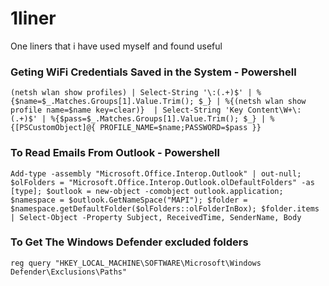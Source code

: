 # 1liner
One liners that i have used myself and found useful


### Geting WiFi Credentials Saved in the System - Powershell
>>>
```
(netsh wlan show profiles) | Select-String '\:(.+)$' | %{$name=$_.Matches.Groups[1].Value.Trim(); $_} | %{(netsh wlan show profile name=$name key=clear)}  | Select-String 'Key Content\W+\:(.+)$' | %{$pass=$_.Matches.Groups[1].Value.Trim(); $_} | %{[PSCustomObject]@{ PROFILE_NAME=$name;PASSWORD=$pass }}
```



### To Read Emails From Outlook - Powershell
>>>
```
Add-type -assembly "Microsoft.Office.Interop.Outlook" | out-null; $olFolders = "Microsoft.Office.Interop.Outlook.olDefaultFolders" -as [type]; $outlook = new-object -comobject outlook.application; $namespace = $outlook.GetNameSpace("MAPI"); $folder = $namespace.getDefaultFolder($olFolders::olFolderInBox); $folder.items | Select-Object -Property Subject, ReceivedTime, SenderName, Body 

```

### To Get The Windows Defender excluded folders 
>>>
```
reg query "HKEY_LOCAL_MACHINE\SOFTWARE\Microsoft\Windows Defender\Exclusions\Paths"
```
